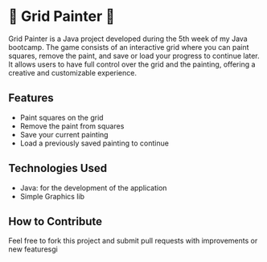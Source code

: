 # 🎨 Grid Painter 🎨

Grid Painter is a Java project developed during the 5th week of my Java bootcamp.
The game consists of an interactive grid where you can paint squares, remove the paint, and save or load your progress to continue later.
It allows users to have full control over the grid and the painting, offering a creative and customizable experience.

## Features

- Paint squares on the grid
- Remove the paint from squares
- Save your current painting
- Load a previously saved painting to continue

## Technologies Used

- Java: for the development of the application
- Simple Graphics lib

## How to Contribute

Feel free to fork this project and submit pull requests with improvements or new featuresgi
